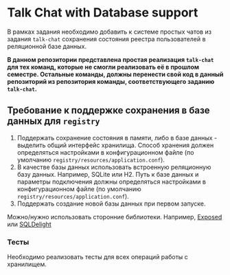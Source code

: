 # Talk Chat with Database support

В рамках задания необходимо добавить к системе простых чатов из задания `talk-chat` 
сохранения состояния реестра пользователей в реляционной базе данных.

**В данном репозитории представлена простая реализация `talk-chat` для тех команд, 
которые не смогли реализовать её в прошлом семестре. Остальные команды, должны 
перенести свой код в данный репозиторий из репозитория команды, 
соответствующего заданию `talk-chat`.**  

## Требование к поддержке сохранения в базе данных для `registry`

1. Поддержать сохранение состояния в памяти, либо в базе данных - выделить общий интерфейс хранилища. 
   Способ хранения должен определяться настройками в конфигурационном файле (по умолчанию `registry/resources/application.conf`).  
2. В качестве базы данных использовать встроенную реляционную базу данных. Например, SQLite или H2.
   Путь к базе данных и параметры подключения должны определяться настройками в конфигурационном файле (по умолчанию `registry/resources/application.conf`).
3. Поддержать создание новой базы данных при первом запуске.

Можно/нужно использовать сторонние библиотеки. Например, [Exposed](https://github.com/JetBrains/Exposed) или [SQLDelight](https://github.com/cashapp/sqldelight) 

### Тесты

Необходимо реализовать тесты для всех операций работы с хранилищем. 


